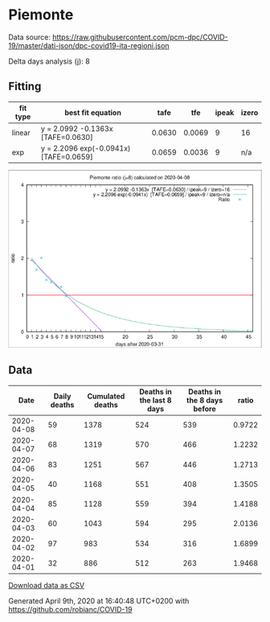 # Piemonte

Data source: https://raw.githubusercontent.com/pcm-dpc/COVID-19/master/dati-json/dpc-covid19-ita-regioni.json

Delta days analysis (j): 8

## Fitting 
|fit type|best fit equation|tafe|tfe|ipeak|izero|
|-------|-----|--------|------|---|---|
|linear|y = 2.0992 -0.1363x  [TAFE=0.0630]|0.0630|0.0069|9|16|
|exp|y = 2.2096 exp(-0.0941x)  [TAFE=0.0659]|0.0659|0.0036|9|n/a|

![Plot](COVID-19_piemonte_j8_2020-04-08.png)

## Data
|Date|Daily deaths|Cumulated deaths|Deaths in the last 8 days|Deaths in the 8 days before|ratio|
|----|----------|-----------|-------|--------------------|-----|
|2020-04-08|59|1378|524|539|0.9722|
|2020-04-07|68|1319|570|466|1.2232|
|2020-04-06|83|1251|567|446|1.2713|
|2020-04-05|40|1168|551|408|1.3505|
|2020-04-04|85|1128|559|394|1.4188|
|2020-04-03|60|1043|594|295|2.0136|
|2020-04-02|97|983|534|316|1.6899|
|2020-04-01|32|886|512|263|1.9468|

[Download data as CSV](COVID-19_piemonte_j8_2020-04-08.csv)

Generated April 9th, 2020 at 16:40:48 UTC+0200 with https://github.com/robianc/COVID-19

